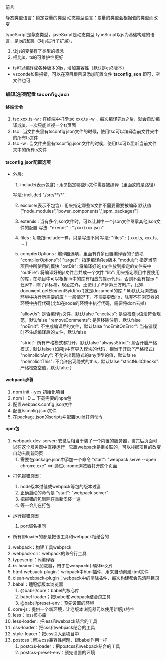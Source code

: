前言

静态类型语言：锁定变量的类型
动态类型语言：变量的类型会根据值的类型而改变

typeScript是静态类型，javeScript是动态类型
typeScript以js为基础构建的语言，是js的超集（对js进行了扩展），
1. 让js的变量有了类型的概念
2. 相比js，ts的可维护性更好


* ts可以编译成各种版本的js，增加兼容性（默认是es3版本）
* vsconde如果报错，可以在项目根目录添加配置文件 **tsconfig.json** 即可，空文件也可

### 编译选项配置  tsconfig.json

#### 终端命令
1. tsc xxx.ts -w : 在终端中打印tsc xxx.ts -w ，每次编译完ts之后，就会自动编译成js，一次只能监视一个ts页面
2. tsc : 当文件夹里有tsconfig.json文件的时候，使用tsc可以编译当前文件夹中的所有ts文件
3. tsc -w : 当文件夹里有tsconfig.json文件的时候，使用tsc可以监听当前文件夹中的所有ts文件

#### tsconfig.json配置选项
* 外层:
  1. include(表示包含) : 用来指定哪些ts文件需要被编译（里面放的是路径）
    <!-- 
      **：表示任意目录
      *：表示任意文件
     -->
    写法: include:[
        './src/**/*'  <!-- 表示根目录下的src目录下的任意目录中的任意文件 -->
    ]

  2. exclude(表示不包含) :  用来指定哪些ts文件不需要需要被编译
     默认值: ["node_modules","bower_components","jspm_packages"] 

  3. extends : 当有多个json文件时，可以让其中一个json文件继承其他json文件的配置
      写法: "exends" : "./xxx/xxx.json"

  4. files : 功能跟include一样，只是写法不同
     写法: "files" : [
       xxx.ts,
       xxx.ts,
       ...
     ]

  5. compilerOptions : 编译器选项，里面有许多设置编译器的子选项
      "compilerOptions":{
        "target" : 指定编译的es版本
        "module": 指定当前项目中所使用的模块 
        "outDir": 将编译好的js文件放到指定的文件夹中
        "outFile": 将编译好的js文件合并成一个文件
        "lib": 用来指定项目中要使用的库，在项目中可以根据lib中的库有相应的提示代码，否则不会有提示
           * 在js中，除了js标准，规范之外，还使用了许多第三方的库，比如: document.getElementById('xx')就是document的库
           * lib默认为浏览器环境中执行所需要的库
           * 一般情况下，不需要更改lib，除非不在浏览器的环境中执行代码(比如在node的环境中执行代码，需要将dom去掉)
  
        "allowJs": 是否编译js文件，默认false
        "checkJs": 是否检查js语法符合规范，默认false
        "removeComments": 是否移除注册，默认false
        "noEmit": 不生成编译后的文件，默认false
        "noEmitOnError": 当有错误时不生成编译后的文件，默认false

      <!-- 与语法检查有关的配置 -->
        "strict": 所有严格模式都打开，默认false
        "alwaysStrict": 是否开启严格模式，默认false (如果js中有导入模块的代码，相当于开启了严格模式)
        "noImplicitAny": 不允许出现隐式的any类型的值，默认false
        "noImplicitThis": 不允许出现隐式的this，默认false
        "strictNullChecks": 严格检查空值，默认false
      }

#### webpack步骤
1. npm init --yes 初始化项目
2. npm i -D ... 下载需要的npm包
3. 配置webpack.config.json文件
4. 配置tsconfig.json文件
5. 在package.json的scripts中配置build打包命令
  

#### npm包
1. webpack-dev-server: 安装后相当于装了一个内置的服务器，装完后页面可以在这个服务器中直接运行，它跟webpack是相关联的，可以根据项目的改变自动去刷新网页
   1. 需要在package.json中添加一个命令 "start": "webpack serve --open chrome.exe" ==> 通过chrome浏览器打开这个页面

* 打包报错原因：
  1. node版本过低或webpack等包的版本过高
  2. 正确启动的命令是 "start": "webpack server"
  3. 把报错的包删除在重新安装一遍
  4. 等一会儿在打包

* 运行报错原因
  1. port域名相同

- 所有带loader的都是把该工具和webpack相结合的

1. webpack：构建工具webpack
2. webpack-cli：webpack的命令行工具
3. typescript：ts编译器
4. ts-loader：ts加载器，用于在webpack中编译ts文件
5. html-webpack-plugin：webpack中html插件，用来自动创建html文件
6. clean-webpack-plugin：webpack中的清除插件，每次构建都会先清除目录
7. babal：适配低版本浏览器
   1. @babel/core：babel的核心库
   2. babel-loader；把babel和webpack结合的工具
   3. @babel/preset-env：预先设置的环境
8. core-js：提供一个新环境，让老版本浏览器可以使用新版js特性
9. less：less核心库
10. less-loader：把less和webpack结合的工具
11. css-loader：把css和webpack结合的工具
12. style-loader：把css引入到项目中
13. postcss：解决css兼容性问题，跟babel作用一样
    1. postcss-loader：把postcss和webpack结合的工具
    2. postcss-preset-env：预先设置的环境
